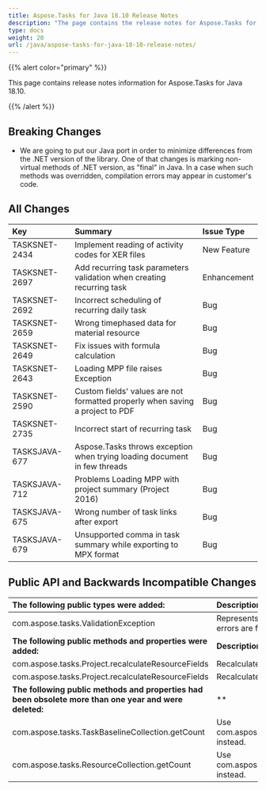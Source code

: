 ```yaml
---
title: Aspose.Tasks for Java 18.10 Release Notes
description: "The page contains the release notes for Aspose.Tasks for Java 18.10."
type: docs
weight: 20
url: /java/aspose-tasks-for-java-18-10-release-notes/
---
```


{{% alert color="primary" %}} 

This page contains release notes information for Aspose.Tasks for Java 18.10.

{{% /alert %}}

## **Breaking Changes**
- We are going to put our Java port in order to minimize differences from the .NET version of the library. One of that changes is marking non-virtual methods of .NET version, as "final" in Java. In a case when such methods was overridden, compilation errors may appear in customer's code.

## **All Changes**

|**Key**|**Summary**|**Issue Type**|
| :- | :- | :- |
|TASKSNET-2434|Implement reading of activity codes for XER files|New Feature|
|TASKSNET-2697|Add recurring task parameters validation when creating recurring task|Enhancement|
|TASKSNET-2692|Incorrect scheduling of recurring daily task|Bug|
|TASKSNET-2659|Wrong timephased data for material resource|Bug|
|TASKSNET-2649|Fix issues with formula calculation|Bug|
|TASKSNET-2643|Loading MPP file raises Exception|Bug|
|TASKSNET-2590|Custom fields' values are not formatted properly when saving a project to PDF|Bug|
|TASKSNET-2735|Incorrect start of recurring task|Bug|
|TASKSJAVA-677|Aspose.Tasks throws exception when trying loading document in few threads|Bug|
|TASKSJAVA-712|Problems Loading MPP with project summary (Project 2016)|Bug|
|TASKSJAVA-675|Wrong number of task links after export|Bug|
|TASKSJAVA-679|Unsupported comma in task summary while exporting to MPX format|Bug|
## **Public API and Backwards Incompatible Changes**

|**The following public types were added:**|**Description**|
| :- | :- |
|com.aspose.tasks.ValidationException|Represents an exception which is thrown when errors are found during validation of entity.|
|**The following public methods and properties were added:**|**Description**|
|com.aspose.tasks.Project.recalculateResourceFields|Recalculates Start and Finish of resources.|
|com.aspose.tasks.Project.recalculateResourceFields|Recalculates Id, Start and Finish of resources.|
|**The following public methods and properties had been obsolete more than one year and were deleted:**|**|
|com.aspose.tasks.TaskBaselineCollection.getCount|Use com.aspose.tasks.TaskBaselineCollection.size() instead.|
|com.aspose.tasks.ResourceCollection.getCount|Use com.aspose.tasks.ResourceCollection.size() instead.|

